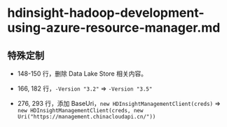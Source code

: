 # hdinsight-hadoop-development-using-azure-resource-manager.md

## 特殊定制

* 148-150 行，删除 Data Lake Store 相关内容。

* 166, 182 行，`-Version "3.2"` => `-Version "3.5"`

* 276, 293 行，添加 BaseUri，`new HDInsightManagementClient(creds)` => `new HDInsightManagementClient(creds, new Uri("https://management.chinacloudapi.cn/"))`
